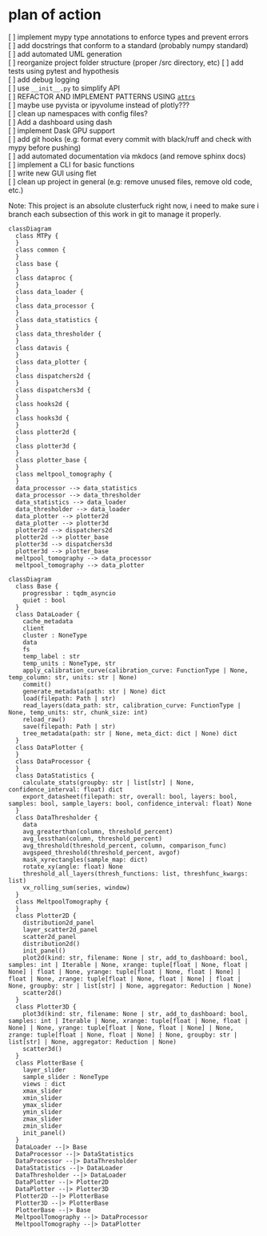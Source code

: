 # plan of action

[ ] implement mypy type annotations to enforce types and prevent errors\
[ ] add docstrings that conform to a standard (probably numpy standard)\
[ ] add automated UML generation\
[ ] reorganize project folder structure (proper /src directory, etc)
[ ] add tests using pytest and hypothesis\
[ ] add debug logging\
[ ] use `__init__.py` to simplify API\
[ ] REFACTOR AND IMPLEMENT PATTERNS USING [`attrs`](https://www.attrs.org/en/stable/)\
[ ] maybe use pyvista or ipyvolume instead of plotly???\
[ ] clean up namespaces with config files?\
[ ] Add a dashboard using dash\
[ ] implement Dask GPU support\
[ ] add git hooks (e.g: format every commit with black/ruff  and check with mypy before pushing)\
[ ] add automated documentation via mkdocs (and remove sphinx docs)\
[ ] implement a CLI for basic functions\
[ ] write new GUI using flet\
[ ] clean up project in general (e.g: remove unused files, remove old code, etc.)

Note: This project is an absolute clusterfuck right now, i need to make sure i branch each subsection of this work in git to manage it properly.

```mermaid
classDiagram
  class MTPy {
  }
  class common {
  }
  class base {
  }
  class dataproc {
  }
  class data_loader {
  }
  class data_processor {
  }
  class data_statistics {
  }
  class data_thresholder {
  }
  class datavis {
  }
  class data_plotter {
  }
  class dispatchers2d {
  }
  class dispatchers3d {
  }
  class hooks2d {
  }
  class hooks3d {
  }
  class plotter2d {
  }
  class plotter3d {
  }
  class plotter_base {
  }
  class meltpool_tomography {
  }
  data_processor --> data_statistics
  data_processor --> data_thresholder
  data_statistics --> data_loader
  data_thresholder --> data_loader
  data_plotter --> plotter2d
  data_plotter --> plotter3d
  plotter2d --> dispatchers2d
  plotter2d --> plotter_base
  plotter3d --> dispatchers3d
  plotter3d --> plotter_base
  meltpool_tomography --> data_processor
  meltpool_tomography --> data_plotter
```

```mermaid
classDiagram
  class Base {
    progressbar : tqdm_asyncio
    quiet : bool
  }
  class DataLoader {
    cache_metadata
    client
    cluster : NoneType
    data
    fs
    temp_label : str
    temp_units : NoneType, str
    apply_calibration_curve(calibration_curve: FunctionType | None, temp_column: str, units: str | None)
    commit()
    generate_metadata(path: str | None) dict
    load(filepath: Path | str)
    read_layers(data_path: str, calibration_curve: FunctionType | None, temp_units: str, chunk_size: int)
    reload_raw()
    save(filepath: Path | str)
    tree_metadata(path: str | None, meta_dict: dict | None) dict
  }
  class DataPlotter {
  }
  class DataProcessor {
  }
  class DataStatistics {
    calculate_stats(groupby: str | list[str] | None, confidence_interval: float) dict
    export_datasheet(filepath: str, overall: bool, layers: bool, samples: bool, sample_layers: bool, confidence_interval: float) None
  }
  class DataThresholder {
    data
    avg_greaterthan(column, threshold_percent)
    avg_lessthan(column, threshold_percent)
    avg_threshold(threshold_percent, column, comparison_func)
    avgspeed_threshold(threshold_percent, avgof)
    mask_xyrectangles(sample_map: dict)
    rotate_xy(angle: float) None
    threshold_all_layers(thresh_functions: list, threshfunc_kwargs: list)
    vx_rolling_sum(series, window)
  }
  class MeltpoolTomography {
  }
  class Plotter2D {
    distribution2d_panel
    layer_scatter2d_panel
    scatter2d_panel
    distribution2d()
    init_panel()
    plot2d(kind: str, filename: None | str, add_to_dashboard: bool, samples: int | Iterable | None, xrange: tuple[float | None, float | None] | float | None, yrange: tuple[float | None, float | None] | float | None, zrange: tuple[float | None, float | None] | float | None, groupby: str | list[str] | None, aggregator: Reduction | None)
    scatter2d()
  }
  class Plotter3D {
    plot3d(kind: str, filename: None | str, add_to_dashboard: bool, samples: int | Iterable | None, xrange: tuple[float | None, float | None] | None, yrange: tuple[float | None, float | None] | None, zrange: tuple[float | None, float | None] | None, groupby: str | list[str] | None, aggregator: Reduction | None)
    scatter3d()
  }
  class PlotterBase {
    layer_slider
    sample_slider : NoneType
    views : dict
    xmax_slider
    xmin_slider
    ymax_slider
    ymin_slider
    zmax_slider
    zmin_slider
    init_panel()
  }
  DataLoader --|> Base
  DataProcessor --|> DataStatistics
  DataProcessor --|> DataThresholder
  DataStatistics --|> DataLoader
  DataThresholder --|> DataLoader
  DataPlotter --|> Plotter2D
  DataPlotter --|> Plotter3D
  Plotter2D --|> PlotterBase
  Plotter3D --|> PlotterBase
  PlotterBase --|> Base
  MeltpoolTomography --|> DataProcessor
  MeltpoolTomography --|> DataPlotter

```
